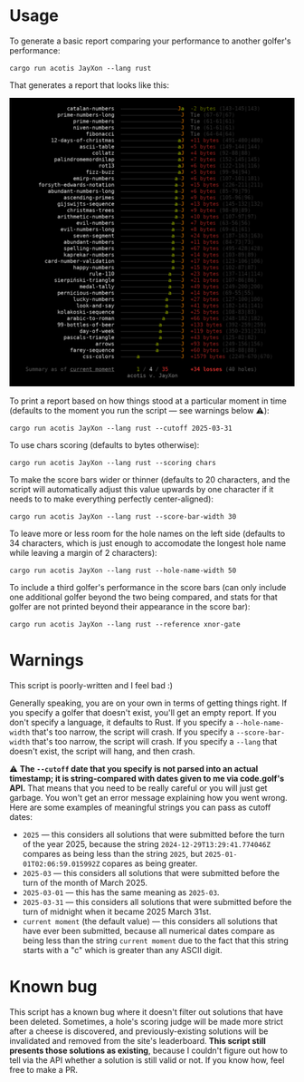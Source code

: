 
# Usage

To generate a basic report comparing your performance to another golfer's performance:

```
cargo run acotis JayXon --lang rust
```

That generates a report that looks like this:

![A scoreboard comparing the performance of a golfer named "acotis" to a golfer named "JayXon". acotis has one win, JayXon has 77 wins, and there are 10 draws.](screenshot.png)

To print a report based on how things stood at a particular moment in time (defaults to the moment you run the script — see warnings below ⚠️):

```
cargo run acotis JayXon --lang rust --cutoff 2025-03-31
```

To use chars scoring (defaults to bytes otherwise):

```
cargo run acotis JayXon --lang rust --scoring chars
```

To make the score bars wider or thinner (defaults to 20 characters, and the script will automatically adjust this value upwards by one character if it needs to to make everything perfectly center-aligned):

```
cargo run acotis JayXon --lang rust --score-bar-width 30
```

To leave more or less room for the hole names on the left side (defaults to 34 characters, which is just enough to accomodate the longest hole name while leaving a margin of 2 characters):

```
cargo run acotis JayXon --lang rust --hole-name-width 50
```

To include a third golfer's performance in the score bars (can only include one additional golfer beyond the two being compared, and stats for that golfer are not printed beyond their appearance in the score bar):

```
cargo run acotis JayXon --lang rust --reference xnor-gate
```

# Warnings

This script is poorly-written and I feel bad :)

Generally speaking, you are on your own in terms of getting things right. If you specify a golfer that doesn't exist, you'll get an empty report. If you don't specify a language, it defaults to Rust. If you specify a `--hole-name-width` that's too narrow, the script will crash. If you specify a `--score-bar-width` that's too narrow, the script will crash. If you specify a `--lang` that doesn't exist, the script will hang, and then crash.

⚠️ **The `--cutoff` date that you specify is not parsed into an actual timestamp; it is string-compared with dates given to me via code.golf's API.** That means that you need to be really careful or you will just get garbage. You won't get an error message explaining how you went wrong. Here are some examples of meaningful strings you can pass as cutoff dates:

- `2025` — this considers all solutions that were submitted before the turn of the year 2025, because the string `2024-12-29T13:29:41.774046Z` compares as being less than the string `2025`, but `2025-01-01T02:06:59.015992Z` copares as being greater.
- `2025-03` — this considers all solutions that were submitted before the turn of the month of March 2025.
- `2025-03-01` — this has the same meaning as `2025-03`.
- `2025-03-31` — this considers all solutions that were submitted before the turn of midnight when it became 2025 March 31st.
- `current moment` (the default value) — this considers all solutions that have ever been submitted, because all numerical dates compare as being less than the string `current moment` due to the fact that this string starts with a "c" which is greater than any ASCII digit.

# Known bug

This script has a known bug where it doesn't filter out solutions that have been deleted. Sometimes, a hole's scoring judge will be made more strict after a cheese is discovered, and previously-existing solutions will be invalidated and removed from the site's leaderboard. **This script still presents those solutions as existing**, because I couldn't figure out how to tell via the API whether a solution is still valid or not. If you know how, feel free to make a PR.

